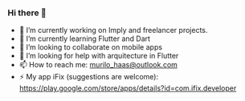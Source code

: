 ### Hi there 👋

- 🔭 I’m currently working on Imply and freelancer projects.
- 🌱 I’m currently learning Flutter and Dart
- 👯 I’m looking to collaborate on mobile apps
- 🤔 I’m looking for help with arquitecture in Flutter
- 📫 How to reach me: murilo_haas@outlook.com
- ⚡ My app iFix (suggestions are welcome): https://play.google.com/store/apps/details?id=com.ifix.developer

